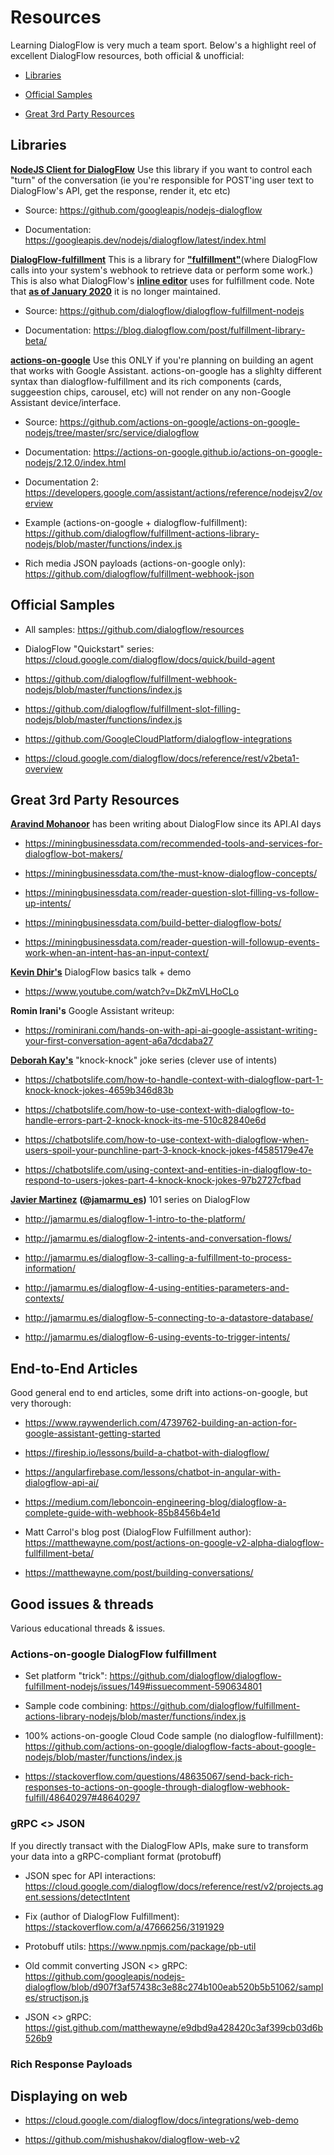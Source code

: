 # Resources

Learning DialogFlow is very much a team sport. Below's a highlight reel of excellent DialogFlow resources, both official & unofficial:

- [Libraries](#Libraries)

- [Official Samples](#Official-Samples)

- [Great 3rd Party Resources](#Great-3rd-Party-Resources)


## Libraries

**[NodeJS Client for DialogFlow](https://www.npmjs.com/package/dialogflow)** Use this library if you want to control each "turn" of the conversation (ie you're responsible for POST'ing user text to DialogFlow's API, get the response, render it, etc etc)

* Source: https://github.com/googleapis/nodejs-dialogflow 

* Documentation: https://googleapis.dev/nodejs/dialogflow/latest/index.html

**[DialogFlow-fulfillment](https://www.npmjs.com/package/dialogflow-fulfillment)** This is a library for **["fulfillment"](https://cloud.google.com/dialogflow/docs/fulfillment-overview)**(where DialogFlow calls into your system's webhook to retrieve data or perform some work.) This is also what DialogFlow's **[inline editor](https://cloud.google.com/dialogflow/docs/fulfillment-inline-editor)** uses for fulfillment code. Note that **[as of January 2020](https://github.com/dialogflow/dialogflow-fulfillment-nodejs/commit/86a844a34ce61a665fa3687afe91af68b3dca0b8)** it is no longer maintained.

* Source: https://github.com/dialogflow/dialogflow-fulfillment-nodejs 

* Documentation: https://blog.dialogflow.com/post/fulfillment-library-beta/

**[actions-on-google](https://www.npmjs.com/package/actions-on-google)** Use this ONLY if you're planning on building an agent that works with Google Assistant. actions-on-google has a slighlty different syntax than dialogflow-fulfillment and its rich components (cards, suggeestion chips, carousel, etc) will not render on any non-Google Assistant device/interface. 

* Source: https://github.com/actions-on-google/actions-on-google-nodejs/tree/master/src/service/dialogflow 

* Documentation: https://actions-on-google.github.io/actions-on-google-nodejs/2.12.0/index.html

* Documentation 2: https://developers.google.com/assistant/actions/reference/nodejsv2/overview

* Example (actions-on-google + dialogflow-fulfillment): https://github.com/dialogflow/fulfillment-actions-library-nodejs/blob/master/functions/index.js

* Rich media JSON payloads (actions-on-google only): https://github.com/dialogflow/fulfillment-webhook-json


## Official Samples

- All samples: https://github.com/dialogflow/resources

- DialogFlow "Quickstart" series: https://cloud.google.com/dialogflow/docs/quick/build-agent

- https://github.com/dialogflow/fulfillment-webhook-nodejs/blob/master/functions/index.js

- https://github.com/dialogflow/fulfillment-slot-filling-nodejs/blob/master/functions/index.js

- https://github.com/GoogleCloudPlatform/dialogflow-integrations

- https://cloud.google.com/dialogflow/docs/reference/rest/v2beta1-overview


## Great 3rd Party Resources

**[Aravind Mohanoor](https://miningbusinessdata.com/)** has been writing about DialogFlow since its API.AI days

- https://miningbusinessdata.com/recommended-tools-and-services-for-dialogflow-bot-makers/

- https://miningbusinessdata.com/the-must-know-dialogflow-concepts/

- https://miningbusinessdata.com/reader-question-slot-filling-vs-follow-up-intents/

- https://miningbusinessdata.com/build-better-dialogflow-bots/

- https://miningbusinessdata.com/reader-question-will-followup-events-work-when-an-intent-has-an-input-context/
  
**[Kevin Dhir's](https://medium.com/@kevinkdhir)** DialogFlow basics talk + demo

- https://www.youtube.com/watch?v=DkZmVLHoCLo


**Romin Irani's** Google Assistant writeup: 

- https://rominirani.com/hands-on-with-api-ai-google-assistant-writing-your-first-conversation-agent-a6a7dcdaba27


**[Deborah Kay's](https://chatbotslife.com/@debbiediscovers)** "knock-knock" joke series (clever use of intents)

- https://chatbotslife.com/how-to-handle-context-with-dialogflow-part-1-knock-knock-jokes-4659b346d83b

- https://chatbotslife.com/how-to-use-context-with-dialogflow-to-handle-errors-part-2-knock-knock-its-me-510c82840e6d

- https://chatbotslife.com/how-to-use-context-with-dialogflow-when-users-spoil-your-punchline-part-3-knock-knock-jokes-f4585179e47e

- https://chatbotslife.com/using-context-and-entities-in-dialogflow-to-respond-to-users-jokes-part-4-knock-knock-jokes-97b2727cfbad

**[Javier Martinez](http://jamarmu.es/)** **([@jamarmu_es](https://twitter.com/jamarmu_es))** 101 series on DialogFlow

- http://jamarmu.es/dialogflow-1-intro-to-the-platform/

- http://jamarmu.es/dialogflow-2-intents-and-conversation-flows/

- http://jamarmu.es/dialogflow-3-calling-a-fulfillment-to-process-information/

- http://jamarmu.es/dialogflow-4-using-entities-parameters-and-contexts/

- http://jamarmu.es/dialogflow-5-connecting-to-a-datastore-database/

- http://jamarmu.es/dialogflow-6-using-events-to-trigger-intents/

## End-to-End Articles

Good general end to end articles, some drift into actions-on-google, but very thorough:

* https://www.raywenderlich.com/4739762-building-an-action-for-google-assistant-getting-started

* https://fireship.io/lessons/build-a-chatbot-with-dialogflow/

* https://angularfirebase.com/lessons/chatbot-in-angular-with-dialogflow-api-ai/

* https://medium.com/leboncoin-engineering-blog/dialogflow-a-complete-guide-with-webhook-85b8456b4e1d

* Matt Carrol's blog post (DialogFlow Fulfillment author): https://matthewayne.com/post/actions-on-google-v2-alpha-dialogflow-fullfillment-beta/

* https://matthewayne.com/post/building-conversations/

## Good issues & threads

Various educational threads & issues. 

### Actions-on-google DialogFlow fulfillment



* Set platform "trick": https://github.com/dialogflow/dialogflow-fulfillment-nodejs/issues/149#issuecomment-590634801

* Sample code combining: https://github.com/dialogflow/fulfillment-actions-library-nodejs/blob/master/functions/index.js

* 100% actions-on-google Cloud Code sample (no dialogflow-fulfillment): https://github.com/actions-on-google/dialogflow-facts-about-google-nodejs/blob/master/functions/index.js

* https://stackoverflow.com/questions/48635067/send-back-rich-responses-to-actions-on-google-through-dialogflow-webhook-fulfill/48640297#48640297 

### gRPC <> JSON

If you directly transact with the DialogFlow APIs, make sure to transform your data into a gRPC-compliant format (protobuff)


* JSON spec for API interactions: https://cloud.google.com/dialogflow/docs/reference/rest/v2/projects.agent.sessions/detectIntent

* Fix (author of DialogFlow Fulfillment): https://stackoverflow.com/a/47666256/3191929


* Protobuff utils: https://www.npmjs.com/package/pb-util

* Old commit converting JSON <> gRPC: https://github.com/googleapis/nodejs-dialogflow/blob/d907f3af57438c3e88c274b100eab520b5b51062/samples/structjson.js

* JSON <> gRPC: https://gist.github.com/matthewayne/e9dbd9a428420c3af399cb03d6b526b9 


### Rich Response Payloads





## Displaying on web

* https://cloud.google.com/dialogflow/docs/integrations/web-demo

* https://github.com/mishushakov/dialogflow-web-v2